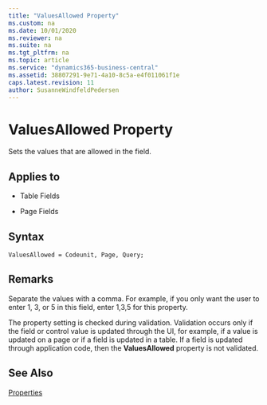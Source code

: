 ```yaml
---
title: "ValuesAllowed Property"
ms.custom: na
ms.date: 10/01/2020
ms.reviewer: na
ms.suite: na
ms.tgt_pltfrm: na
ms.topic: article
ms.service: "dynamics365-business-central"
ms.assetid: 38807291-9e71-4a10-8c5a-e4f011061f1e
caps.latest.revision: 11
author: SusanneWindfeldPedersen
---
```


 

# ValuesAllowed Property
Sets the values that are allowed in the field.  
  
## Applies to  
  
-   Table Fields  
  
-   Page Fields  

## Syntax
```
ValuesAllowed = Codeunit, Page, Query;
```
  
## Remarks  
 Separate the values with a comma. For example, if you only want the user to enter 1, 3, or 5 in this field, enter 1,3,5 for this property.  
  
 The property setting is checked during validation. Validation occurs only if the field or control value is updated through the UI, for example, if a value is updated on a page or if a field is updated in a table. If a field is updated through application code, then the **ValuesAllowed** property is not validated.  
  
## See Also  
 [Properties](devenv-properties.md)
